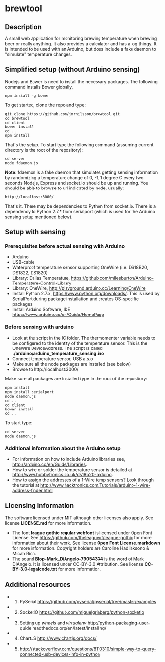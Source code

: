 # brewtool

## Description
A small web application for monitoring brewing temperature when brewing beer or really anything. It also provides a calculator and has a log thingy. It is intended to be used with an Arduino, but does include a fake daemon to "simulate" temperature changes.

## Simplified setup (without Arduino sensing)
Nodejs and Bower is need to install the necessary packages. The following command installs Bower globally,

    npm install -g bower

To get started, clone the repo and type:

    git clone https://github.com/jmrnilsson/brewtool.git
    cd brewtool
    cd client
    bower install
    cd ..
    npm install

That's the setup. To start type the following command (assuming current directory is the root of the repository):

    cd server
    node fdaemon.js

__Note__: fdaemon is a fake daemon that simulates getting sensing information by randomizing a temperature change of 0, -1, 1 degree C every two seconds
Nodejs, Express and socket.io should be up and running. You should be able to browse to url indicated by node, usually:

    http://localhost:3000/

That's it. There may be dependencies to Python from socket.io. There is a dependency to Python 2.7.* from serialport (which is used for the Arduino sensing setup mentioned below).

## Setup with sensing
### Prerequisites before actual sensing with Arduino
* Arduino
* USB-cable
* Waterproof temperature sensor supporting OneWire (i.e. DS18B20, DS1822, DS1820)
* Library: Dallas Temperature, https://github.com/milesburton/Arduino-Temperature-Control-Library
* Library: OneWire, http://playground.arduino.cc/Learning/OneWire
* Install Python 2.7.x, https://www.python.org/downloads/. This is used by SerialPort during package installation and creates OS-specific packages.
* Install Arduino Software, IDE https://www.arduino.cc/en/Guide/HomePage

### Before sensing with arduino
* Look at the script in the IC folder. The thermomenter variable needs to be configured to the identity of the temperature sensor. This is the OneWire DeviceAddress. The script is called __./arduino/arduino_temperature_sensing.ino__
* Connect temperature sensor, USB a.s.o
* Make sure all the node packages are installed (see below)
* Browse to http://localhost:3000/

Make sure all packages are installed type in the root of the repository:

    npm install
    npm install serialport
    node daemon.js
    cd ..
    cd client
    bower install
    cd ..

To start type:

    cd server
    node daemon.js

### Additional information about the Arduino setup
* For information on how to include Arduino libraries see, http://arduino.cc/en/Guide/Libraries.
* How to wire or solder the temperature sensor is detailed at http://www.hobbytronics.co.uk/ds18b20-arduino.
* How to assign the addresses of a 1-Wire temp sensors? Look through the tutorial at http://www.hacktronics.com/Tutorials/arduino-1-wire-address-finder.html

## Licensing information
The software licensed under MIT although other licenses also apply. See license __LICENSE.md__ for more information.
* The font __league gothic regular webfont__ is licensed under Open Font License. See https://github.com/theleagueof/league-gothic for more information about their work. See license __Open Font License.markdown__ for more information. Copyright holders are Caroline Hadilaksono & Micah Rich.
* The sound __Blop-Mark_DiAngelo-79054334__ is the word of Mark DiAngelo. It is licensed under CC-BY-3.0 Attribution. See license __CC-BY-3.0-legalcode.txt__ for more information.

## Additional resources
+ 1. PySerial https://github.com/pyserial/pyserial/tree/master/examples
+ 2. SocketIO https://github.com/miguelgrinberg/python-socketio
+ 3. Setting up *wheels* and *virtualenv* http://python-packaging-user-guide.readthedocs.org/en/latest/installing/
+ 4. ChartJS http://www.chartjs.org/docs/
+ 5. http://stackoverflow.com/questions/8110310/simple-way-to-query-connected-usb-devices-info-in-python
